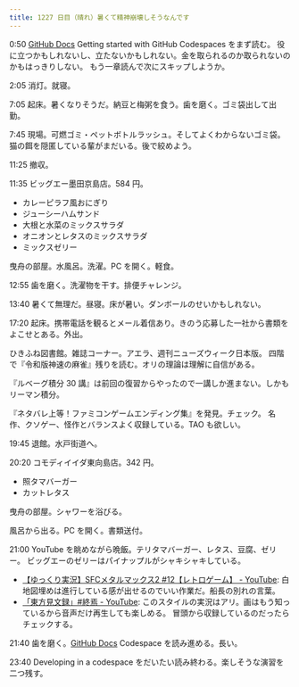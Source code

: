 ```yaml
---
title: 1227 日目（晴れ）暑くて精神崩壊しそうなんです
---
```


0:50 [GitHub Docs] Getting started with GitHub Codespaces をまず読む。
役に立つかもしれないし、立たないかもしれない。金を取られるのか取られないのかもはっきりしない。
もう一章読んで次にスキップしようか。

2:05 消灯。就寝。

7:05 起床。暑くなりそうだ。納豆と梅粥を食う。歯を磨く。ゴミ袋出して出勤。

7:45 現場。可燃ゴミ・ペットボトルラッシュ。そしてよくわからないゴミ袋。
猫の餌を隠匿している輩がまだいる。後で絞めよう。

11:25 撤収。

11:35 ビッグエー墨田京島店。584 円。

* カレーピラフ風おにぎり
* ジューシーハムサンド
* 大根と水菜のミックスサラダ
* オニオンとレタスのミックスサラダ
* ミックスゼリー

曳舟の部屋。水風呂。洗濯。PC を開く。軽食。

12:55 歯を磨く。洗濯物を干す。排便チャレンジ。

13:40 暑くて無理だ。昼寝。床が暑い。ダンボールのせいかもしれない。

17:20 起床。携帯電話を観るとメール着信あり。きのう応募した一社から書類をよこせとある。外出。

ひきふね図書館。雑誌コーナー。アエラ、週刊ニューズウィーク日本版。
四階で『令和版神速の麻雀』残りを読む。オリの理論は理解に自信がある。

『ルベーグ積分 30 講』は前回の復習からやったので一講しか進まない。しかもリーマン積分。

『ネタバレ上等！ファミコンゲームエンディング集』を発見。チェック。
名作、クソゲー、怪作とバランスよく収録している。TAO も欲しい。

19:45 退館。水戸街道へ。

20:20 コモディイイダ東向島店。342 円。

* 照タマバーガー
* カットレタス

曳舟の部屋。シャワーを浴びる。

風呂から出る。PC を開く。書類送付。

21:00 YouTube を眺めながら晩飯。テリタマバーガー、レタス、豆腐、ゼリー。
ビッグエーのゼリーはパイナップルがシャキシャキしている。

* [【ゆっくり実況】SFCメタルマックス2 #12【レトロゲーム】 - YouTube](https://www.youtube.com/watch?v=ApgWjnbLNBQ):
  白地図埋めは進行している感が出せるのでいい作業だ。船長の別れの言葉。
* [「東方見文録」#終焉 - YouTube](https://www.youtube.com/watch?v=6iCNCgNrVl4):
  このスタイルの実況はアリ。画はもう知っているから音声だけ再生しても楽しめる。
  冒頭から収録しているのだったらチェックする。

21:40 歯を磨く。[GitHub Docs] Codespace を読み進める。長い。

23:40 Developing in a codespace をだいたい読み終わる。楽しそうな演習を二つ残す。

[GitHub Docs]: https://docs.github.com/en
